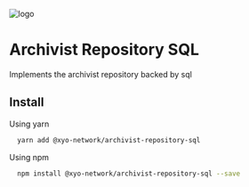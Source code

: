 [logo]: https://www.xy.company/img/home/logo_xy.png

![logo]

# Archivist Repository SQL

Implements the archivist repository backed by sql

## Install

Using yarn

```sh
  yarn add @xyo-network/archivist-repository-sql
```

Using npm

```sh
  npm install @xyo-network/archivist-repository-sql --save
```